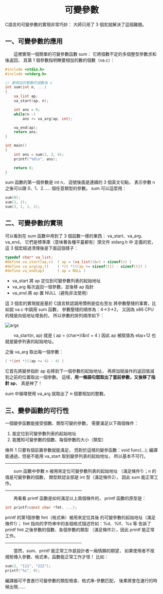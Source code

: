 <a name="top"></a>

<h1 align="center">可變參數
</h1>

C語言的可變參數的實現非常巧妙：
大師只用了 3 個宏就解決了這個難題。

## 一、可變參數的應用

　　這裡實現一個簡單的可變參數函數 sum：
它將個數不定的多個整型參數求和後返回，
其第 1 個參數指明瞭要相加的數的個數（va.c）：

```c
#include <stdio.h>
#include <stdarg.h>

// 要相加的整數的個數為 n
int sum(int n, ...)
{
    va_list ap;
    va_start(ap, n);

    int ans = 0;
    while(n--)
        ans += va_arg(ap, int);

    va_end(ap);
    return ans;
}

int main()
{
    int ans = sum(2, 3, 4);
    printf("%d\n", ans);

    return 0;
}
```
sum 函數的第一個參數是 int n，
逗號後面是連續的 3 個英文句點，
表示參數 n 之後可以跟 0、1、2…… 個任意類型的參數。
sum 可以這麼用：

```c
sum(0);
sum(1, 2);
sum(3, 1, 1, 1);
```
## 二、可變參數的實現
可以看到在 sum 函數中用到了 3 個函數一樣的東西：
va\_start、va\_arg、va\_end，
它們是標準庫（意味著各種平臺都有）頭文件 stdarg.h 中
定義的宏，這 3 個宏經過清理後是下面這個樣子：
```c
typedef char* va_list;
#define va_start(ap,v)  ( ap = (va_list)(&v) + sizeof(v) )
#define va_arg(ap,t)    ( *(t *)((ap += sizeof(t)) - sizeof(t)) )
#define va_end(ap)      ( ap = NULL )
```
* va\_start 將 ap 定位到可變參數列表的起始地址
* va\_arg 每次返回一個參數，並後移 ap 指針
* va\_end 將 ap 置 NULL（避免非法使用）

這 3 個宏的實現就是基於 C語言默認調用慣例是從右至左
將參數壓棧的事實，比如說 va.c 中調用 sum 函數，
參數壓棧的順序為：4->3->2，
又因為 x86 CPU 的棧是向低地址增長的，
所以參數的排列順序如下：

![args](http://fmn.rrimg.com/fmn062/20121221/1930/original_qweH_1b90000008bb125c.jpg)

　　va\_start(n, ap)
就是 ( ap = (char*)(&n) + 4 )
因此 ap 被賦值為 ebp+12 也就是變參列表的起始地址。

之後 va\_arg  取出每一個參數：
```c
( *(int *)((ap += 4) - 4) )
```
它首先將變參指針 ap 右移到下一個參數的起始地址，
再將加賦操作的返回值減到之前的位置取出一個參數。
這樣，<b>用一條語句既取出了當前參數，又後移了指針 ap</b>，
真是神了！

sum 中循環使用 va\_arg 就取出了 n 個要相加的整數。

## 三、變參函數的可行性

一個變參函數能接受個數、類型可變的參數，
需要滿足以下兩個條件：

1. 能定位到可變參數列表的起始地址
2. 能獲知可變參數的個數、每個參數的大小（類型）

條件 1 只要有個前置參數就能滿足，
而對於這樣的變參函數：void func(...);
編譯能通過，但是不能用 va_start 取到變參列表的起始地址，
所以基本不可行。

<hr width="50%">

　　sum 函數中參數 n 被用來定位可變參數列表的起始地址
（滿足條件1）；n 的值是可變參數的個數，
類型默認全部是 int 型（滿足條件2），
因此 sum 能正常工作。

<hr width="50%">

　　再看看 printf 函數是如何滿足以上兩個條件的，
printf 函數的原型是：

```c
int printf(const char *fmt, ...);
```

printf 的第1個參數 fmt（格式串）被用來定位其後
的可變參數的起始地址（滿足條件1）；
fmt 指向的字符串中的各個格式描述符如：%d、%lf、%s 等
告訴了 printf fmt 之後參數的個數、各個參數的類型
（滿足條件2），因此 printf 能正常工作。

<hr width="50%">

　　當然，sum、printf 能正常工作是設計者一廂情願的期望，
如果使用者不按規矩傳入參數、格式串，函數能正常工作才怪！
比如：

```c
sum(2, "111", "222");
printf("%s", 0);
```
編譯器可不會進行可變參數的類型檢查、格式串-參數匹配，
後果將會在運行的時候出現……


